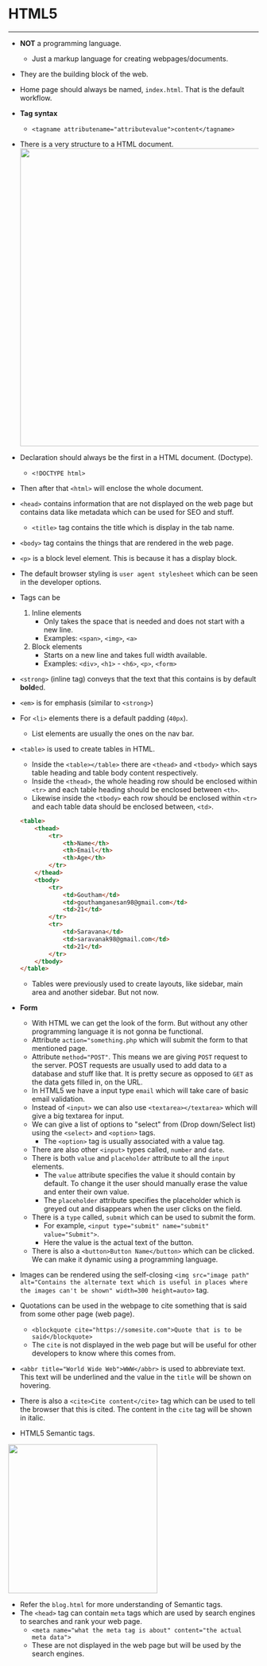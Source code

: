 # HTML5

---

* **NOT** a programming language.
  * Just a markup language for creating webpages/documents.
* They are the building block of the web.
* Home page should always be named, `index.html`. That is the default workflow.
* **Tag syntax**
  * `<tagname attributename="attributevalue">content</tagname>`
* There is a very structure to a HTML document.<br>
  <a href="Screenshot&#32;2019-11-26&#32;at&#32;9.42.23&#32;PM.png" target="_blank">
    <img src="Screenshot&#32;2019-11-26&#32;at&#32;9.42.23&#32;PM.png" width=600>
  </a>
  <br>
  <!-- ![Structure of HTML document](Screenshot&#32;2019-11-26&#32;at&#32;9.42.23&#32;PM.png) -->
* Declaration should always be the first in a HTML document. (Doctype).
  * `<!DOCTYPE html>`
* Then after that `<html>` will enclose the whole document.
* `<head>` contains information that are not displayed on the web page but contains data like metadata which can be used for SEO and stuff.
  * `<title>` tag contains the title which is display in the tab name.
* `<body>` tag contains the things that are rendered in the web page.
* `<p>` is a block level element. This is because it has a display block.
* The default browser styling is `user agent stylesheet` which can be seen in the developer options.
* Tags can be
  1. Inline elements
     * Only takes the space that is needed and does not start with a new line.
     * Examples: `<span>`, `<img>`, `<a>`
  2. Block elements 
     * Starts on a new line and takes full width available.
     * Examples: `<div>`, `<h1>` - `<h6>`, `<p>`, `<form>`
* `<strong>` (inline tag) conveys that the text that this contains is by default **bold**ed.
* `<em>` is for emphasis (similar to `<strong>`)
* For `<li>` elements there is a default padding (`40px`).
  * List elements are usually the ones on the nav bar.
* `<table>` is used to create tables in HTML.
  * Inside the `<table></table>` there are `<thead>` and `<tbody>` which says table heading and table body content respectively.
  * Inside the `<thead>`, the whole heading row should be enclosed within `<tr>` and each table heading should be enclosed between `<th>`.
  * Likewise inside the `<tbody>` each row should be enclosed within `<tr>` and each table data should be enclosed between, `<td>`.

  ```html
  <table>
      <thead>
          <tr>
              <th>Name</th>
              <th>Email</th>
              <th>Age</th>
          </tr>
      </thead>
      <tbody>
          <tr>
              <td>Goutham</td>
              <td>gouthamganesan98@gmail.com</td>
              <td>21</td>
          </tr>
          <tr>
              <td>Saravana</td>
              <td>saravanak98@gmail.com</td>
              <td>21</td>
          </tr>
      </tbody>
  </table>
  ```

  * Tables were previously used to create layouts, like sidebar, main area and another sidebar. But not now.
* **Form**
  * With HTML we can get the look of the form. But without any other programming language it is not gonna be functional.
  * Attribute `action="something.php` which will submit the form to that mentioned page.
  * Attribute `method="POST"`. This means we are giving `POST` request to the server. POST requests are usually used to add data to a database and stuff like that. It is pretty secure as opposed to `GET` as the data gets filled in, on the URL.
  * In HTML5 we have a input type `email` which will take care of basic email validation.
  * Instead of `<input>` we can also use `<textarea></textarea>` which will give a big textarea for input.
  * We can give a list of options to "select" from (Drop down/Select list) using the `<select>` and `<option>` tags.
    * The `<option>` tag is usually associated with a value tag.
  * There are also other `<input>` types called, `number` and `date`.
  * There is both `value` and `placeholder` attribute to all the `input` elements.
    * The `value` attribute specifies the value it should contain by default. To change it the user should manually erase the value and enter their own value.
    * The `placeholder` attribute specifies the placeholder which is greyed out and disappears when the user clicks on the field.
  * There is a `type` called, `submit` which can be used to submit the form.
    * For example, `<input type="submit" name="submit" value="Submit">`.
    * Here the value is the actual text of the button.
  * There is also a `<button>Button Name</button>` which can be clicked. We can make it dynamic using a programming language.
* Images can be rendered using the self-closing `<img src="image path" alt="Contains the alternate text which is useful in places where the images can't be shown" width=300 height=auto>` tag.
* Quotations can be used in the webpage to cite something that is said from some other page (web page).
  * `<blockquote cite="https://somesite.com">Quote that is to be said</blockquote>`
  * The `cite` is not displayed in the web page but will be useful for other developers to know where this comes from.
* `<abbr title="World Wide Web">WWW</abbr>` is used to abbreviate text. This text will be underlined and the value in the `title` will be shown on hovering.
* There is also a `<cite>Cite content</cite>` tag which can be used to tell the browser that this is cited. The content in the `cite` tag will be shown in italic.
* HTML5 Semantic tags.<br>
<a href="Screenshot 2019-11-27 at 8.46.25 AM.png">
    <img src="Screenshot 2019-11-27 at 8.46.25 AM.png" target="_blank" width=300>
</a>

* Refer the `blog.html` for more understanding of Semantic tags.
* The `<head>` tag can contain `meta` tags which are used by search engines to searches and rank your web page.
  * `<meta name="what the meta tag is about" content="the actual meta data">`
  * These are not displayed in the web page but will be used by the search engines.
